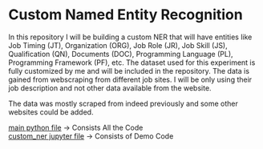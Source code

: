 # Custom Named Entity Recognition

In this repository I will be building a custom NER that will have entities like Job Timing (JT), Organization (ORG), Job Role (JR), Job Skill (JS), Qualification (QN), Documents (DOC), Programming Language (PL), Programming Framework (PF), etc. The dataset used for this experiment is fully customized by me and will be included in the repository. The data is gained from webscraping from different job sites. I will be only using their job description and not other data available from the website. 

The data was mostly scraped from indeed previously and some other websites could be added. 

[main python file](./main.py) -> Consists All the Code<br>
[custom_ner jupyter file](./custom_ner.ipynb) -> Consists of Demo Code